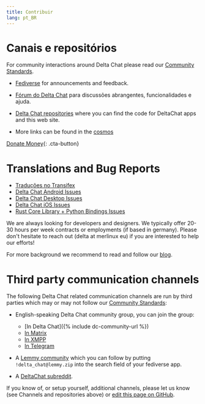 ```yaml
---
title: Contribuir
lang: pt_BR
---
```


# Canais e repositórios

For community interactions around Delta Chat please read our [Community Standards](community-standards).

- [Fediverse](https://chaos.social/web/@delta) for announcements and feedback.

- [Fórum do Delta Chat](https://support.delta.chat) para discussões
  abrangentes, funcionalidades e ajuda.

- [Delta Chat repositories](https://github.com/deltachat/) where you can
  find the code for DeltaChat apps and this web site.

- More links can be found in the [cosmos](https://cosmos.delta.chat)

[Donate Money](donate){: .cta-button}

# Translations and Bug Reports

- [Traduções no Transifex](https://explore.transifex.com/delta-chat/)
- [Delta Chat Android Issues](https://github.com/deltachat/deltachat-android/issues)
- [Delta Chat Desktop Issues](https://github.com/deltachat/deltachat-desktop/issues)
- [Delta Chat iOS Issues](https://github.com/deltachat/deltachat-ios/issues)
- [Rust Core Library + Python Bindings Issues](https://github.com/deltachat/deltachat-core-rust/issues)

We are always looking for developers and designers.
We typically offer 20-30 hours per week contracts or employments (if based in germany).
Please don't hesitate to reach out (delta at merlinux eu)
if you are interested to help our efforts!

For more background we recommend to read and follow our [blog](https://delta.chat/en/blog).


# Third party communication channels 

The following Delta Chat related communication channels are run by third parties
which may or may not follow our [Community Standards](community-standards): 

- English-speaking Delta Chat community group, you can join the group:
  * [In Delta Chat]({% include dc-community-url %})
  * [In Matrix](https://matrix.to/#/#Delta.Chat:matrix.org)
  * [In XMPP](xmpp:deltachat-en@chat.disroot.org?join)
  * [In Telegram](https://t.me/deltachat_community)

- A [Lemmy community](https://lemmy.zip/c/delta_chat)
  which you can follow by putting `!delta_chat@lemmy.zip` 
  into the search field of your fediverse app.

- A [DeltaChat subreddit](https://old.reddit.com/r/DeltaChat/).

If you know of, or setup yourself, additional channels,
please let us know (see Channels and repositories above)
or [edit this page on GitHub](https://github.com/deltachat/deltachat-pages/edit/master/en/contribute.md).
